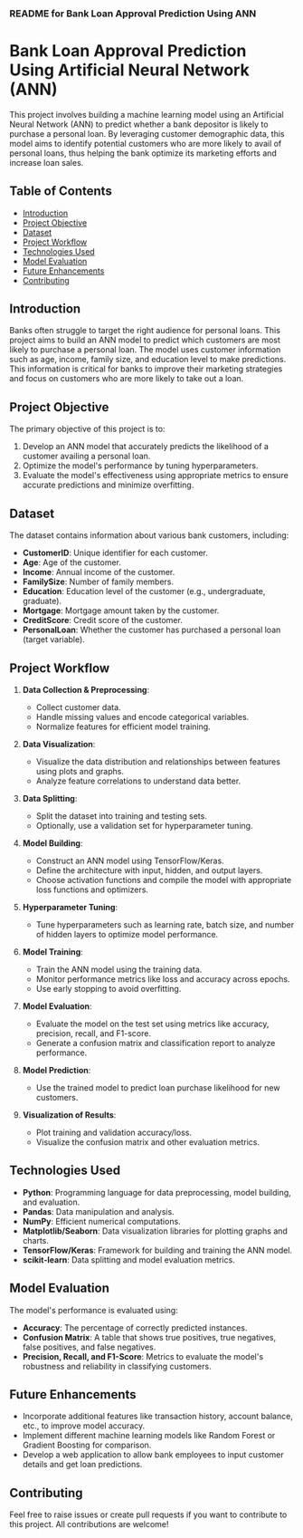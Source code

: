 ### README for Bank Loan Approval Prediction Using ANN

# Bank Loan Approval Prediction Using Artificial Neural Network (ANN)

This project involves building a machine learning model using an Artificial Neural Network (ANN) to predict whether a bank depositor is likely to purchase a personal loan. By leveraging customer demographic data, this model aims to identify potential customers who are more likely to avail of personal loans, thus helping the bank optimize its marketing efforts and increase loan sales.

## Table of Contents
- [Introduction](#introduction)
- [Project Objective](#project-objective)
- [Dataset](#dataset)
- [Project Workflow](#project-workflow)
- [Technologies Used](#technologies-used)
- [Model Evaluation](#model-evaluation)
- [Future Enhancements](#future-enhancements)
- [Contributing](#contributing)


## Introduction
Banks often struggle to target the right audience for personal loans. This project aims to build an ANN model to predict which customers are most likely to purchase a personal loan. The model uses customer information such as age, income, family size, and education level to make predictions. This information is critical for banks to improve their marketing strategies and focus on customers who are more likely to take out a loan.

## Project Objective
The primary objective of this project is to:
1. Develop an ANN model that accurately predicts the likelihood of a customer availing a personal loan.
2. Optimize the model's performance by tuning hyperparameters.
3. Evaluate the model's effectiveness using appropriate metrics to ensure accurate predictions and minimize overfitting.

## Dataset
The dataset contains information about various bank customers, including:
- **CustomerID**: Unique identifier for each customer.
- **Age**: Age of the customer.
- **Income**: Annual income of the customer.
- **FamilySize**: Number of family members.
- **Education**: Education level of the customer (e.g., undergraduate, graduate).
- **Mortgage**: Mortgage amount taken by the customer.
- **CreditScore**: Credit score of the customer.
- **PersonalLoan**: Whether the customer has purchased a personal loan (target variable).

## Project Workflow
1. **Data Collection & Preprocessing**: 
   - Collect customer data.
   - Handle missing values and encode categorical variables.
   - Normalize features for efficient model training.

2. **Data Visualization**: 
   - Visualize the data distribution and relationships between features using plots and graphs.
   - Analyze feature correlations to understand data better.

3. **Data Splitting**: 
   - Split the dataset into training and testing sets.
   - Optionally, use a validation set for hyperparameter tuning.

4. **Model Building**: 
   - Construct an ANN model using TensorFlow/Keras.
   - Define the architecture with input, hidden, and output layers.
   - Choose activation functions and compile the model with appropriate loss functions and optimizers.

5. **Hyperparameter Tuning**: 
   - Tune hyperparameters such as learning rate, batch size, and number of hidden layers to optimize model performance.

6. **Model Training**: 
   - Train the ANN model using the training data.
   - Monitor performance metrics like loss and accuracy across epochs.
   - Use early stopping to avoid overfitting.

7. **Model Evaluation**: 
   - Evaluate the model on the test set using metrics like accuracy, precision, recall, and F1-score.
   - Generate a confusion matrix and classification report to analyze performance.

8. **Model Prediction**: 
   - Use the trained model to predict loan purchase likelihood for new customers.

9. **Visualization of Results**: 
   - Plot training and validation accuracy/loss.
   - Visualize the confusion matrix and other evaluation metrics.

## Technologies Used
- **Python**: Programming language for data preprocessing, model building, and evaluation.
- **Pandas**: Data manipulation and analysis.
- **NumPy**: Efficient numerical computations.
- **Matplotlib/Seaborn**: Data visualization libraries for plotting graphs and charts.
- **TensorFlow/Keras**: Framework for building and training the ANN model.
- **scikit-learn**: Data splitting and model evaluation metrics.

## Model Evaluation
The model's performance is evaluated using:
- **Accuracy**: The percentage of correctly predicted instances.
- **Confusion Matrix**: A table that shows true positives, true negatives, false positives, and false negatives.
- **Precision, Recall, and F1-Score**: Metrics to evaluate the model's robustness and reliability in classifying customers.

## Future Enhancements
- Incorporate additional features like transaction history, account balance, etc., to improve model accuracy.
- Implement different machine learning models like Random Forest or Gradient Boosting for comparison.
- Develop a web application to allow bank employees to input customer details and get loan predictions.

## Contributing
Feel free to raise issues or create pull requests if you want to contribute to this project. All contributions are welcome!
